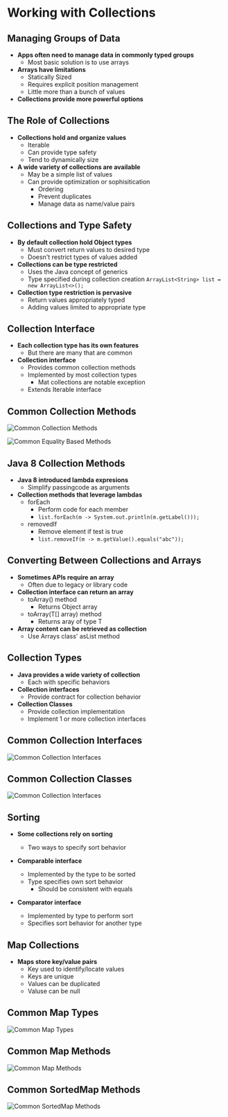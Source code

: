 # Working with Collections

## Managing Groups of Data

* **Apps often need to manage data in commonly typed groups**
    * Most basic solution is to use arrays
* **Arrays have limitations**
    * Statically Sized
    * Requires explicit position management
    * Little more than a bunch of values
* **Collections provide more powerful options**

## The Role of Collections

* **Collections hold and organize values**
    * Iterable
    * Can provide type safety
    * Tend to dynamically size
* **A wide variety of collections are available**
    * May be a simple list of values
    * Can provide optimization or sophisitication
        * Ordering
        * Prevent duplicates
        * Manage data as name/value pairs

## Collections and Type Safety

* **By default collection hold Object types**
    * Must convert return values to desired type
    * Doesn't restrict types of values added
* **Collections can be type restricted**
    * Uses the Java concept of generics
    * Type specified during collection creation `ArrayList<String> list = new ArrayList<>();`
* **Collection type restriction is pervasive**
    * Return values appropriately typed
    * Adding values limited to appropriate type

## Collection Interface

* **Each collection type has its own features**
    * But there are many that are common
* **Collection interface**
    * Provides common collection methods
    * Implemented by most collection types
        * Mat collections are notable exception
    * Extends Iterable interface

## Common Collection Methods

![Common Collection Methods](CollectionMethods.jpg)

![Common Equality Based Methods](CommonEqualityBasedMethods.jpg)

## Java 8 Collection Methods

* **Java 8 introduced lambda expresions**
    * Simplify passingcode as arguments
* **Collection methods that leverage lambdas**
    * forEach
        * Perform code for each member
        * `list.forEach(m -> System.out.println(m.getLabel()));`
    * removedIf
        * Remove element if test is true
        * `list.removeIf(m -> m.getValue().equals("abc"));`

## Converting Between Collections and Arrays

* **Sometimes APIs require an array**
    * Often due to legacy or library code
* **Collection interface can return an array**
    * toArray() method
        * Returns Object array
    * toArray(T[] array) method
        * Returns aray of type T
* **Array content can be retrieved as collection**
    * Use Arrays class' asList method

## Collection Types

* **Java provides a wide variety of collection**
    * Each with specific behaviors
* **Collection interfaces**
    * Provide contract for collection behavior
* **Collection Classes**
    * Provide collection implementation
    * Implement 1 or more collection interfaces

## Common Collection Interfaces

![Common Collection Interfaces](CommonCollectionInterfaces.jpg)

## Common Collection Classes

![Common Collection Interfaces](CommonCollectionClasses.jpg)

## Sorting

* **Some  collections rely on sorting**
    * Two ways to specify sort behavior
* **Comparable interface**
    * Implemented by the type to be sorted
    * Type specifies own sort behavior
        * Should be consistent with equals

* **Comparator interface**
    * Implemented by type to perform sort
    * Specifies sort behavior for another type

## Map Collections

* **Maps store key/value pairs**
    * Key used to identify/locate values
    * Keys are unique
    * Values can be duplicated
    * Valuse can be null

## Common Map Types

![Common Map Types](CommonMapTypes.jpg)

## Common Map Methods

![Common Map Methods](CommonMapMethods.jpg)

## Common SortedMap Methods

![Common SortedMap Methods](CommonSortedMapMethods.jpg)